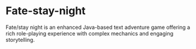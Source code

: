 # Fate-stay-night
Fate/stay night is an enhanced Java-based text adventure game offering a rich role-playing experience with complex mechanics and engaging storytelling.
